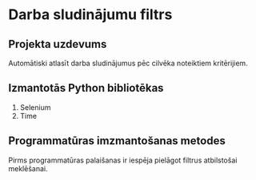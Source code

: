 # Darba sludinājumu filtrs
## Projekta uzdevums

Automātiski atlasīt darba sludinājumus pēc cilvēka noteiktiem kritērijiem.

## Izmantotās Python bibliotēkas

1. Selenium
2. Time

## Programmatūras imzmantošanas metodes

Pirms programmatūras palaišanas ir iespēja pielāgot filtrus atbilstošai meklēšanai.